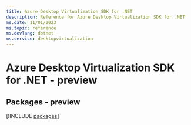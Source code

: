 ```yaml
---
title: Azure Desktop Virtualization SDK for .NET
description: Reference for Azure Desktop Virtualization SDK for .NET
ms.date: 11/01/2023
ms.topic: reference
ms.devlang: dotnet
ms.service: desktopvirtualization
---
```

# Azure Desktop Virtualization SDK for .NET - preview
## Packages - preview
[!INCLUDE [packages](desktop-virtualization-index.md)]